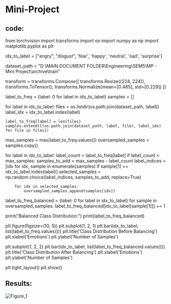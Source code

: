 # Mini-Project

## code:
from torchvision import transforms
import os
import numpy as np
import matplotlib.pyplot as plt

idx_to_label = ["angry", "disgust", 'fear', 'happy', 'neutral', 'sad', 'surprise']

dataset_path = "D:\\MAIN DOCUMENT FOLDER\\Engineering\\SEM5\\MP - Mini Project\\archive\\train"

transform = transforms.Compose([
    transforms.Resize((224, 224)),
    transforms.ToTensor(),
    transforms.Normalize(mean=[0.485], std=[0.229])
])

label_to_freq = {label: 0 for label in idx_to_label}
samples = []

for label in idx_to_label:
    files = os.listdir(os.path.join(dataset_path, label))
    label_idx = idx_to_label.index(label)

    label_to_freq[label] = len(files)
    samples.extend([(os.path.join(dataset_path, label, file), label_idx) for file in files])

max_samples = max(label_to_freq.values())
oversampled_samples = samples.copy()

for label in idx_to_label:
    label_count = label_to_freq[label]
    if label_count < max_samples:
        samples_to_add = max_samples - label_count
        label_indices = [idx for idx, sample in enumerate(samples) if sample[1] == idx_to_label.index(label)]
        selected_samples = np.random.choice(label_indices, samples_to_add, replace=True)

        for idx in selected_samples:
            oversampled_samples.append(samples[idx])

label_to_freq_balanced = {label: 0 for label in idx_to_label}
for sample in oversampled_samples:
    label_to_freq_balanced[idx_to_label[sample[1]]] += 1

print("Balanced Class Distribution:")
print(label_to_freq_balanced)

plt.figure(figsize=(10, 5))
plt.subplot(1, 2, 1)
plt.bar(idx_to_label, list(label_to_freq.values()))
plt.title('Class Distribution Before Balancing')
plt.xlabel('Emotions')
plt.ylabel('Number of Samples')

plt.subplot(1, 2, 2)
plt.bar(idx_to_label, list(label_to_freq_balanced.values()))
plt.title('Class Distribution After Balancing')
plt.xlabel('Emotions')
plt.ylabel('Number of Samples')

plt.tight_layout()
plt.show()

## Results:
![Figure_1](https://github.com/maanasi8/Mini-Project/assets/126388400/794ea0b6-570d-4a63-8e97-c8611c6bb674)
